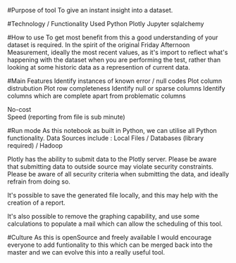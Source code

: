 #Purpose of tool
      To give an instant insight into a dataset.

#Technology / Functionality Used
      Python
      Plotly
      Jupyter
      sqlalchemy

#How to use
      To get most benefit from this a good understanding of your dataset is required.
      In the spirit of the original Friday Afternoon Measurement, ideally the most recent values, as it's import to reflect what's happening with the dataset when you are performing the test, rather than looking at some historic data as a represention of current data.
  
#Main Features
      Identify instances of known error / null codes
      Plot column distrubution
      Plot row completeness
      Identify null or sparse columns 
      Identify columns which are complete apart from problematic columns
  
  No-cost<br/>
  Speed (reporting from file is sub minute)

#Run mode
  As this notebook as built in Python, we can utilise all Python functionality. 
  Data Sources include : Local Files / Databases (library required) / Hadoop 
  
  Plotly has the ability to submit data to the Plotly server. Please be aware that submitting data to outside source may violate security constraints. Please be aware of all security criteria when submitting the data, and ideally refrain from doing so.
  
  It's possible to save the generated file locally, and this may help with the creation of a report.
  
  It's also possible to remove the graphing capability, and use some calculations to populate a mail which can allow the scheduling of this tool.


#Culture
  As this is openSource and freely available I would encourage everyone to add funtionality to this which can be merged back into the master and we can evolve this into a really useful tool.
  

  

